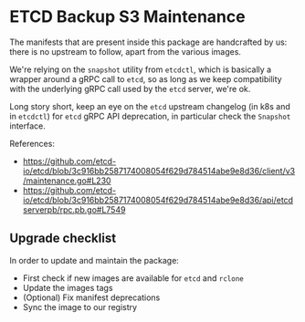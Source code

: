 # ETCD Backup S3 Maintenance

The manifests that are present inside this package are handcrafted by us: there is no upstream to follow, apart from the various images.

We're relying on the `snapshot` utility from `etcdctl`, which is basically a wrapper around a gRPC call to
`etcd`, so as long as we keep compatibility with the underlying gRPC call used by the `etcd` server, we're ok.

Long story short, keep an eye on the `etcd` upstream changelog (in k8s and in `etcdctl`) for `etcd`
gRPC API deprecation, in particular check the `Snapshot` interface.

References:
- https://github.com/etcd-io/etcd/blob/3c916bb2587174008054f629d784514abe9e8d36/client/v3/maintenance.go#L230
- https://github.com/etcd-io/etcd/blob/3c916bb2587174008054f629d784514abe9e8d36/api/etcdserverpb/rpc.pb.go#L7549

## Upgrade checklist
In order to update and maintain the package:
- First check if new images are available for `etcd` and `rclone`
- Update the images tags
- (Optional) Fix manifest deprecations
- Sync the image to our registry

